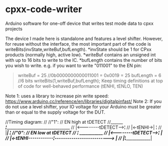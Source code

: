 # cpxx-code-writer
Arduino software for one-off device that writes test mode data to cpxx projects

The device I made here is standalone and features a level shifter.  However, for reuse without the interface, the most important part of the code is writeBits(invState,writeBuf,bufLength).
  *invState should be 1 for CPxx products (normally high, active low).
  *writeBuf contains an unsigned int with up to 16 bits to write to the IC.
  *bufLength contains the number of bits you wish to write.
e.g. if you want to write "011001" to the EN pin:
  >writeBuf = 25 //0b0000000000011001 = 0x0019 = 25
  >bufLength = 6 //6 bits
  >writeBits(1,writeBuf,bufLength);
Keep timing definitions at top of code for well-behaved performance (tENHI, tENLO, TEN)

Note 1: uses a library to increase pin write speed: https://www.arduino.cc/reference/en/libraries/digitalpinfast/
Note 2: If you do not use a level shifter, your IO voltage for your Arduino must be greater than or equal to the supply voltage for the DUT.


//Timing diagram:
//
//"1":
//               EN high at tDETECT 
//______           _________¦________________________________________
//      |<--------tDETECT-->¦
//      |<-tENHI->|         ¦
//      |_________|         ¦
//"0":
//               EN low at tDETECT
//______                    ¦                             ___________
//      |<--------tDETECT-->¦                            |
//      |<-tENHI------------¦--------------------------> |
//      |___________________¦____________________________|
